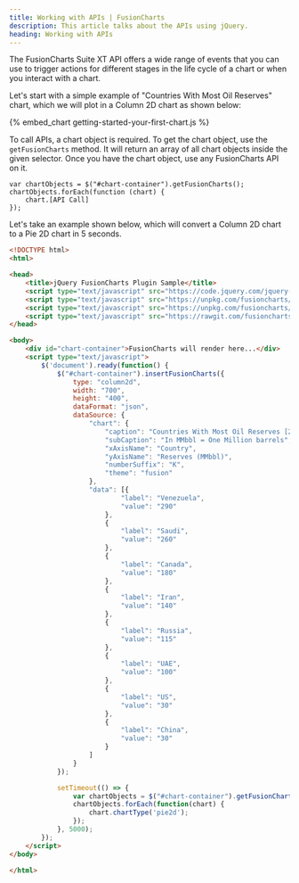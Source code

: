 ```yaml
---
title: Working with APIs | FusionCharts
description: This article talks about the APIs using jQuery.
heading: Working with APIs
---
```


The FusionCharts Suite XT API offers a wide range of events that you can use to trigger actions for different stages in the life cycle of a chart or when you interact with a chart.

Let's start with a simple example of "Countries With Most Oil Reserves" chart, which we will plot in a Column 2D chart as shown below:

{% embed_chart getting-started-your-first-chart.js %}

To call APIs, a chart object is required. To get the chart object, use the `getFusionCharts` method. It will return an array of all chart objects inside the given selector. Once you have the chart object, use any FusionCharts API on it.

```
var chartObjects = $("#chart-container").getFusionCharts();
chartObjects.forEach(function (chart) {
    chart.[API Call]
});
```

Let's take an example shown below, which will convert a Column 2D chart to a Pie 2D chart in 5 seconds.

```HTML
<!DOCTYPE html>
<html>

<head>
    <title>jQuery FusionCharts Plugin Sample</title>
    <script type="text/javascript" src="https://code.jquery.com/jquery-3.3.1.min.js"></script>
    <script type="text/javascript" src="https://unpkg.com/fusioncharts/fusioncharts.js"></script>
    <script type="text/javascript" src="https://unpkg.com/fusioncharts/themes/fusioncharts.theme.fusion.js"></script>
    <script type="text/javascript" src="https://rawgit.com/fusioncharts/fusioncharts-jquery-plugin/develop/dist/fusioncharts.jqueryplugin.min.js"></script>
</head>

<body>
    <div id="chart-container">FusionCharts will render here...</div>
    <script type="text/javascript">
        $('document').ready(function() {
            $("#chart-container").insertFusionCharts({
                type: "column2d",
                width: "700",
                height: "400",
                dataFormat: "json",
                dataSource: {
                    "chart": {
                        "caption": "Countries With Most Oil Reserves [2017-18]",
                        "subCaption": "In MMbbl = One Million barrels",
                        "xAxisName": "Country",
                        "yAxisName": "Reserves (MMbbl)",
                        "numberSuffix": "K",
                        "theme": "fusion"
                    },
                    "data": [{
                            "label": "Venezuela",
                            "value": "290"
                        },
                        {
                            "label": "Saudi",
                            "value": "260"
                        },
                        {
                            "label": "Canada",
                            "value": "180"
                        },
                        {
                            "label": "Iran",
                            "value": "140"
                        },
                        {
                            "label": "Russia",
                            "value": "115"
                        },
                        {
                            "label": "UAE",
                            "value": "100"
                        },
                        {
                            "label": "US",
                            "value": "30"
                        },
                        {
                            "label": "China",
                            "value": "30"
                        }
                    ]
                }
            });

            setTimeout(() => {
                var chartObjects = $("#chart-container").getFusionCharts();
                chartObjects.forEach(function(chart) {
                    chart.chartType('pie2d');
                });
            }, 5000);
        });
    </script>
</body>

</html>
```